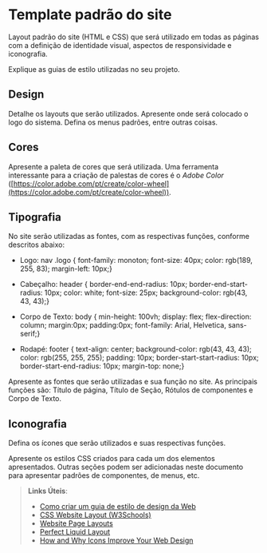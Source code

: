 # Template padrão do site

Layout padrão do site (HTML e CSS) que será utilizado em todas as páginas com a definição de identidade visual, aspectos de responsividade e iconografia.

Explique as guias de estilo utilizadas no seu projeto.

## Design

Detalhe os layouts que serão utilizados. Apresente onde será colocado o logo do sistema. Defina os menus padrões, entre outras coisas.


## Cores

Apresente a paleta de cores que será utilizada. Uma ferramenta interessante para a criação de palestas de cores é o *Adobe Color* ([https://color.adobe.com/pt/create/color-wheel](https://color.adobe.com/pt/create/color-wheel)).


## Tipografia

No site serão utilizadas as fontes, com as respectivas funções, conforme descritos abaixo:

- Logo:
nav .logo {
  font-family: monoton;
  font-size: 40px;
  color: rgb(189, 255, 83);
  margin-left: 10px;}

- Cabeçalho:
header {
  border-end-end-radius: 10px;
  border-end-start-radius: 10px;
  color: white;
  font-size: 25px;
  background-color: rgb(43, 43, 43);}

- Corpo de Texto:
body {
  min-height: 100vh;
  display: flex;
  flex-direction: column;
  margin:0px;
  padding:0px;
  font-family: Arial, Helvetica, sans-serif;}

- Rodapé:
footer {
  text-align: center;
  background-color: rgb(43, 43, 43);
  color: rgb(255, 255, 255);
  padding: 10px;
  border-start-start-radius: 10px;
  border-start-end-radius: 10px;
  margin-top: none;}

Apresente as fontes que serão utilizadas e sua função no site. As principais funções são: Título de página, Título de Seção, Rótulos de componentes e Corpo de Texto.


## Iconografia

Defina os ícones que serão utilizados e suas respectivas funções.

Apresente os estilos CSS criados para cada um dos elementos apresentados.
Outras seções podem ser adicionadas neste documento para apresentar padrões de componentes, de menus, etc.


> **Links Úteis**:
>
> -  [Como criar um guia de estilo de design da Web](https://edrodrigues.com.br/blog/como-criar-um-guia-de-estilo-de-design-da-web/#)
> - [CSS Website Layout (W3Schools)](https://www.w3schools.com/css/css_website_layout.asp)
> - [Website Page Layouts](http://www.cellbiol.com/bioinformatics_web_development/chapter-3-your-first-web-page-learning-html-and-css/website-page-layouts/)
> - [Perfect Liquid Layout](https://matthewjamestaylor.com/perfect-liquid-layouts)
> - [How and Why Icons Improve Your Web Design](https://usabilla.com/blog/how-and-why-icons-improve-you-web-design/)